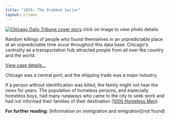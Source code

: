```yaml
---
title: "1876: The Stabbed Sailor"
layout: crimes
---
```


[![Chicago Daily Tribune cover story](/img/crimes/sailor/77.jpg)](/img/timeline/1903/large/77.jpg)
click on image to view photo details

Random killings of people who found themselves in an unpredictable place at an unpredictable time occur throughout this data base. Chicago's centrality as a transportation hub attracted people from all over the country and the world.

[View case details...](/database/71/)

Chicago was a central port, and the shipping trade was a major industry.

If a person without identification was killed, the family might not hear the news for years. The population of homeless persons, and especially homeless boys, had many runaways who came to the city to seek work and had not informed their families of their destination ([1000 Homeless Men](/pubs/homeless/)).

**For further reading:**
   [Information on immigration and emigration](not found)
